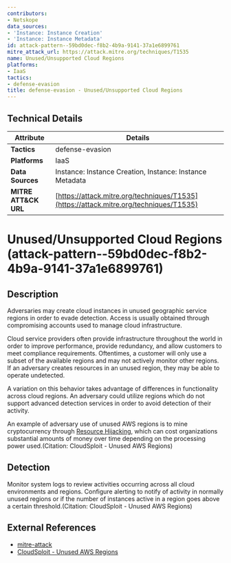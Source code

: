 ```yaml
---
contributors:
- Netskope
data_sources:
- 'Instance: Instance Creation'
- 'Instance: Instance Metadata'
id: attack-pattern--59bd0dec-f8b2-4b9a-9141-37a1e6899761
mitre_attack_url: https://attack.mitre.org/techniques/T1535
name: Unused/Unsupported Cloud Regions
platforms:
- IaaS
tactics:
- defense-evasion
title: defense-evasion - Unused/Unsupported Cloud Regions
---
```


## Technical Details

| Attribute | Details |
|-----------|----------|
| **Tactics** | defense-evasion |
| **Platforms** | IaaS |
| **Data Sources** | Instance: Instance Creation, Instance: Instance Metadata |
| **MITRE ATT&CK URL** | [https://attack.mitre.org/techniques/T1535](https://attack.mitre.org/techniques/T1535) |

# Unused/Unsupported Cloud Regions (attack-pattern--59bd0dec-f8b2-4b9a-9141-37a1e6899761)

## Description
Adversaries may create cloud instances in unused geographic service regions in order to evade detection. Access is usually obtained through compromising accounts used to manage cloud infrastructure.

Cloud service providers often provide infrastructure throughout the world in order to improve performance, provide redundancy, and allow customers to meet compliance requirements. Oftentimes, a customer will only use a subset of the available regions and may not actively monitor other regions. If an adversary creates resources in an unused region, they may be able to operate undetected.

A variation on this behavior takes advantage of differences in functionality across cloud regions. An adversary could utilize regions which do not support advanced detection services in order to avoid detection of their activity.

An example of adversary use of unused AWS regions is to mine cryptocurrency through [Resource Hijacking](https://attack.mitre.org/techniques/T1496), which can cost organizations substantial amounts of money over time depending on the processing power used.(Citation: CloudSploit - Unused AWS Regions)

## Detection
Monitor system logs to review activities occurring across all cloud environments and regions. Configure alerting to notify of activity in normally unused regions or if the number of instances active in a region goes above a certain threshold.(Citation: CloudSploit - Unused AWS Regions)

## External References
- [mitre-attack](https://attack.mitre.org/techniques/T1535)
- [CloudSploit - Unused AWS Regions](https://medium.com/cloudsploit/the-danger-of-unused-aws-regions-af0bf1b878fc)
